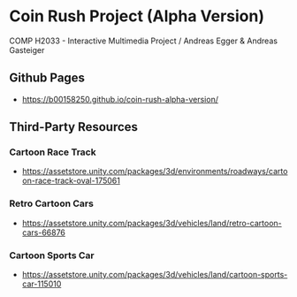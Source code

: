 # Coin Rush Project (Alpha Version)
COMP H2033 - Interactive Multimedia Project / Andreas Egger &amp; Andreas Gasteiger

## Github Pages
- https://b00158250.github.io/coin-rush-alpha-version/

## Third-Party Resources
### Cartoon Race Track
- https://assetstore.unity.com/packages/3d/environments/roadways/cartoon-race-track-oval-175061

### Retro Cartoon Cars
- https://assetstore.unity.com/packages/3d/vehicles/land/retro-cartoon-cars-66876

### Cartoon Sports Car
- https://assetstore.unity.com/packages/3d/vehicles/land/cartoon-sports-car-115010
